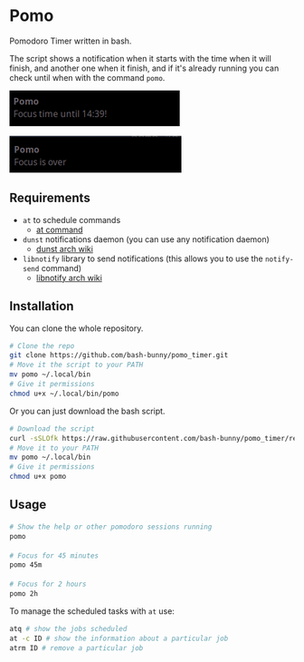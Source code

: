 # Pomo

Pomodoro Timer written in bash.

The script shows a notification when it starts with the time when it will finish, and another one when it finish, and if it's already running you can check until when with the command `pomo`.

![Pomo Start](images/pomo_start.png)

![Pomo Finish](images/pomo_finish.png)

## Requirements

- `at` to schedule commands
    - [at command](https://salsa.debian.org/debian/at)
- `dunst` notifications daemon (you can use any notification daemon)
    - [dunst arch wiki](https://wiki.archlinux.org/title/Dunst)
- `libnotify` library to send notifications (this allows you to use the `notify-send` command)
    - [libnotify arch wiki](https://wiki.archlinux.org/title/Desktop_notifications#Libnotify)

## Installation

You can clone the whole repository.

```bash
# Clone the repo
git clone https://github.com/bash-bunny/pomo_timer.git
# Move it the script to your PATH
mv pomo ~/.local/bin
# Give it permissions
chmod u+x ~/.local/bin/pomo
```

Or you can just download the bash script.

```bash
# Download the script
curl -sSLOfk https://raw.githubusercontent.com/bash-bunny/pomo_timer/refs/heads/main/pomo
# Move it to your PATH
mv pomo ~/.local/bin
# Give it permissions
chmod u+x pomo
```

## Usage

```bash
# Show the help or other pomodoro sessions running
pomo

# Focus for 45 minutes
pomo 45m

# Focus for 2 hours
pomo 2h
```

To manage the scheduled tasks with `at` use:

```bash
atq # show the jobs scheduled
at -c ID # show the information about a particular job
atrm ID # remove a particular job
```
